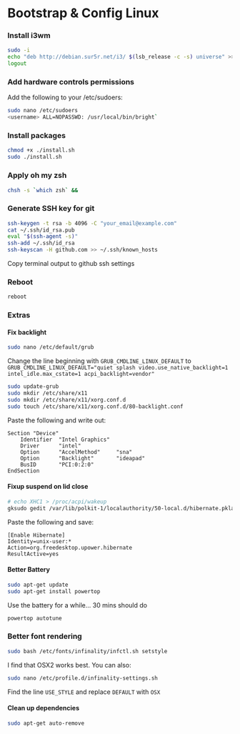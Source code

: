 # Bootstrap & Config Linux

### Install i3wm

```bash
sudo -i
echo "deb http://debian.sur5r.net/i3/ $(lsb_release -c -s) universe" >> /etc/apt/sources.list
logout
```

### Add hardware controls permissions

Add the following to your /etc/sudoers:
```bash
sudo nano /etc/sudoers
<username> ALL=NOPASSWD: /usr/local/bin/bright`
```

### Install packages

```bash
chmod +x ./install.sh
sudo ./install.sh
```

### Apply oh my zsh
```bash
chsh -s `which zsh` &&
```

### Generate SSH key for git

```bash
ssh-keygen -t rsa -b 4096 -C "your_email@example.com"
cat ~/.ssh/id_rsa.pub
eval "$(ssh-agent -s)"
ssh-add ~/.ssh/id_rsa
ssh-keyscan -H github.com >> ~/.ssh/known_hosts
```

Copy terminal output to github ssh settings

### Reboot

```bash
reboot
```

### Extras

#### Fix backlight

```bash
sudo nano /etc/default/grub
```

Change the line beginning with `GRUB_CMDLINE_LINUX_DEFAULT` to 
`GRUB_CMDLINE_LINUX_DEFAULT="quiet splash video.use_native_backlight=1 intel_idle.max_cstate=1 acpi_backlight=vendor"`

```bash
sudo update-grub
sudo mkdir /etc/share/x11
sudo mkdir /etc/share/x11/xorg.conf.d
sudo touch /etc/share/x11/xorg.conf.d/80-backlight.conf
```

Paste the following and write out:
```
Section "Device"
    Identifier  "Intel Graphics"
    Driver      "intel"
    Option      "AccelMethod"     "sna"
    Option      "Backlight"       "ideapad" 
    BusID       "PCI:0:2:0"
EndSection
```

#### Fixup suspend on lid close

```bash
# echo XHC1 > /proc/acpi/wakeup
gksudo gedit /var/lib/polkit-1/localauthority/50-local.d/hibernate.pkla
```

Paste the following and save:

```
[Enable Hibernate]
Identity=unix-user:*
Action=org.freedesktop.upower.hibernate
ResultActive=yes
```

#### Better Battery 

```bash
sudo apt-get update
sudo apt-get install powertop
```

Use the battery for a while... 30 mins should do

```bash
powertop autotune
```

### Better font rendering

```bash
sudo bash /etc/fonts/infinality/infctl.sh setstyle
```

I find that OSX2 works best. You can also:

```bash
sudo nano /etc/profile.d/infinality-settings.sh
```

Find the line `USE_STYLE` and replace `DEFAULT` with `OSX`

#### Clean up dependencies

```bash
sudo apt-get auto-remove
```

